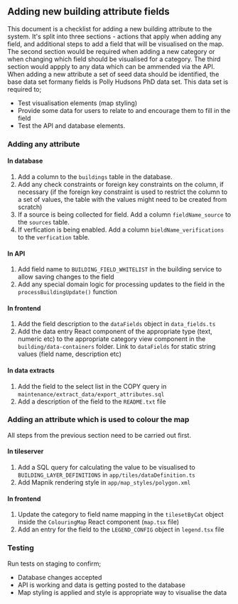 ## Adding new building attribute fields

This document is a checklist for adding a new building attribute to the system. It's split into three sections - actions that apply when adding any field, and additional steps to add a field that will be visualised on the map.
The second section would be required when adding a new category or when changing which field should be visualised for a category.
The third section would appply to any data which can be ammended via the API. 
When adding a new attribute a set of seed data should be identified, the base data set formany fields is Polly Hudsons PhD data set. This data set is required to;
- Test visualisation elements (map styling)
- Provide some data for users to relate to and encourage them to fill in the field
- Test the API and database elements.


### Adding any attribute

#### In database
1. Add a column to the `buildings` table in the database.
2. Add any check constraints or foreign key constraints on the column, if necessary (if the foreign key constraint is used to restrict the column to a set of values, the table with the values might need to be created from scratch)
3. If a source is being collected for field. Add a column `fieldName_source` to the `sources` table. 
4. If verfication is being enabled. Add a column `bieldName_verifications` to the `verfication` table.


#### In API
1. Add field name to `BUILDING_FIELD_WHITELIST` in the building service to allow saving changes to the field
2. Add any special domain logic for processing updates to the field in the `processBuildingUpdate()` function

#### In frontend
1. Add the field description to the `dataFields` object in `data_fields.ts`
2. Add the data entry React component of the appropriate type (text, numeric etc) to the appropriate category view component in the `building/data-containers` folder. Link to `dataFields` for static string values (field name, description etc)


#### In data extracts
1. Add the field to the select list in the COPY query in `maintenance/extract_data/export_attributes.sql` 
2. Add a description of the field to the `README.txt` file

### Adding an attribute which is used to colour the map

All steps from the previous section need to be carried out first.

#### In tileserver
1. Add a SQL query for calculating the value to be visualised to `BUILDING_LAYER_DEFINITIONS` in `app/tiles/dataDefinition.ts`
2. Add Mapnik rendering style in `app/map_styles/polygon.xml`

#### In frontend
1. Update the category to field name mapping in the `tilesetByCat` object inside the `ColouringMap` React component (`map.tsx` file)
2. Add an entry for the field to the `LEGEND_CONFIG` object in `legend.tsx` file


### Testing 

Run tests on staging to confirm;
- Database changes accepted
- API is working and data is getting posted to the database
- Map styling is applied and style is appropriate way to visualise the data

